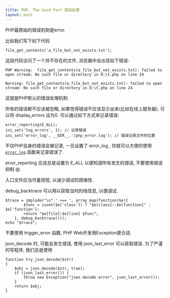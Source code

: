 ```yaml
---
title: PHP, The Good Part 错误处理
layout: post
---
```


PHP最原始的错误机制是error.

比如我们写下如下代码

    file_get_contents('a_file_but_not_exists.txt');

这段代码访问了一个并不存在的文件, 浏览器中会出现如下错误:

    PHP Warning:  file_get_contents(a_file_but_not_exists.txt): failed to open stream: No such file or directory in D:\t.php on line 24

    Warning: file_get_contents(a_file_but_not_exists.txt): failed to open stream: No such file or directory in D:\t.php on line 24

这就是PHP默认的错误处理机制.

所有的错误都不应该被忽略, 如果觉得错误不应该显示出来(比如在线上服务器), 可以将 display_errors 设为0. 可以通过如下方式来记录错误:

    error_reporting(E_ALL);
    ini_set('log_errors', 1); // 记录错误
    ini_set('error_log', __DIR__.'/php_error.log'); // 错误记录文件的位置

不仅PHP自身的错误会被记录, 一旦设置了 error_log , 你就可以方便的使用 [`error_log`](http://php.net/manual/zh/function.error-log.php) 函数来记录错误了.

error_reporting 应该总是设置为 E_ALL 以便知道所有发生的错误, 不要使用错误抑制 @.

入口文件应当尽量简短, 以减少调试的困难性.

debug_backtrace 可以用以获取当时的栈信息, 以便调试.

    $trace = implode("\n".' <== ', array_map(function($e){
            $func = isset($e['class']) ? "$e[class]::$e[function]" : $e['function'];
            return "$e[file]:$e[line] $func";
        }, debug_backtrace()));
    echo "$trace";

不要使用 trigger_error 函数, PHP Web开发用Exception更合适.

json_decode 时, 可能会发生错误, 使用 json_last_error 可以获取错误.
为了严谨的写程序, 我们总是使用

    function try_json_decode($str)
    {
        $obj = json_decode($str, true);
        if (json_last_error()) {
            throw new Exception("json decode error", json_last_error());
        }
        return $obj;
    }

